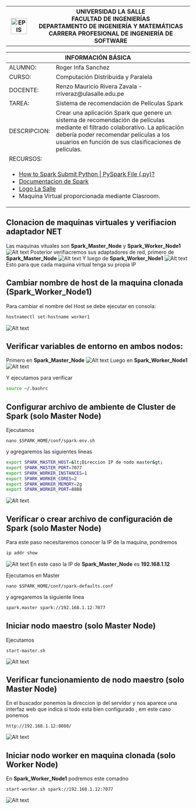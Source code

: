 <div align="center">
    <table>
        <theader>
        <tr>
            <th>
            <img src="https://github.com/rescobedoulasalle/git_github/blob/main/ulasalle.png?raw=true" alt="EPIS" style="width:90%; height:auto"/>
            </th>
            <th>
            <span style="font-weight:bold;">UNIVERSIDAD LA SALLE</span><br />
            <span style="font-weight:bold;">FACULTAD DE INGENIERÍAS</span><br />
            <span style="font-weight:bold;">DEPARTAMENTO DE INGENIERÍA Y MATEMÁTICAS</span><br />
            <span style="font-weight:bold;">CARRERA PROFESIONAL DE INGENIERÍA DE SOFTWARE</span>
            </th>            
        </tr>
        </theader>
    </table>
</div>

<table>
    <theader>
        <tr>
        <th colspan="2">INFORMACIÓN BÁSICA</th>
        </tr>
    </theader>
    <tbody>
        <tr>
            <td>ALUMNO:</td>
            <td>Roger Infa Sanchez</td>
        </tr>
        <tr>
            <td>CURSO:</td>
            <td>Computación Distribuida y Paralela</td>
        </tr>
        <tr>
            <td>DOCENTE:</td>
            <td>Renzo Mauricio Rivera Zavala  - rriveraz@ulasalle.edu.pe</td>
        </tr>
        <tr>
            <td>TAREA:</td>
            <td>Sistema de recomendación de Películas Spark </td>
        </tr>
        <tr>
            <td>DESCRIPCION:</td>
            <td>Crear una aplicación Spark que genere un sistema de recomendación de películas mediante el filtrado colaborativo. La aplicación debería poder recomendar películas a los usuarios en función de sus clasificaciones de películas.</td>
        </tr>
        <tr>
            <td colspan="2">RECURSOS:</td>
        </tr>
        <tr>
            <td colspan="2">
                <ul>
                <li><a href="https://sparkbyexamples.com/pyspark/spark-submit-python-file/?expand_article=1">How to Spark Submit Python | PySpark File (.py)?</a></li>
                <li><a href="https://spark.apache.org/docs/latest/">Documentacion de Spark</a></li>
                <li><a href="https://github.com/rescobedoulasalle/git_github/blob/main/ulasalle.png?raw=true">Logo La Salle</a></li>
                <li> Maquina Virtual proporcionada mediante Clasroom.
                </ul>
            </td>
        </tr>
    </tbody>
</table>

## Clonacion de maquinas virtuales y verifiacion adaptador NET
Las maquinas vituales son **Spark_Master_Node** y **Spark_Worker_Node1**
![Alt text](images/image-1.png)
Posterior verifiacremos sus adaptadores de red, primero de **Spark_Master_Node**
![Alt text](images\image-2.png)
Y luego de **Spark_Worker_Node1**
![Alt text](images/image-3.png)
Esto para que cada maquina virtual tenga su propia IP

## Cambiar nombre de host de la maquina clonada (Spark_Worker_Node1)
Para cambiar el nombre del Host se debe ejecutar en consola:
```bash
hostnamectl set-hostname worker1
```
![Alt text](images\image-4.png)

## Verificar variables de entorno en ambos nodos:
Primero en **Spark_Master_Node**
![Alt text](images\image-5.png)
Luego en **Spark_Worker_Node1**
![Alt text](images\image-6.png)

Y  ejecutamos para verificar
```bash
source ~/.bashrc
```
## Configurar archivo de ambiente de Cluster de Spark (solo Master Node)
Ejecutamos
```bas
nano $SPARK_HOME/conf/spark-env.sh
```
y agregaremos las siguientes lineas
```bash
export SPARK_MASTER_HOST=&lt;Direccion IP de nodo master&gt;
export SPARK_MASTER_PORT=7077
export SPARK_WORKER_INSTANCES=1
export SPARK_WORKER_CORES=2
export SPARK_WORKER_MEMORY=2g
export SPARK_WORKER_PORT=8888
```
![Alt text](images\image-7.png)

## Verificar o crear archivo de configuración de Spark (solo Master Node)
Para este paso necesitaremos conocer la IP de la maquina, pondremos
```bash
ip addr show
```
![Alt text](images/image-8.png)
En este caso la IP de **Spark_Master_Node** es **192.168.1.12**

Ejecutamos en Master
```bas
nano $SPARK_HOME/conf/spark-defaults.conf
```
y agregaremos la siguiente linea
```bash
spark.master spark://192.168.1.12:7077
```

## Iniciar nodo maestro (solo Master Node)
Ejecutamos 
```bas
start-master.sh
```
![Alt text](images\image-9.png)

## Verificar funcionamiento de nodo maestro (solo Master Node)
En el buscador ponemos la direccion ip del servidor y nos aparece una interfaz web que indica si todo esta bien configurado , em este caso ponemos
```bas
http://192.168.1.12:8080/
```
![Alt text](images\image-10.png)

## Iniciar nodo worker en maquina clonada (solo Worker Node)
En **Spark_Worker_Node1** podremos este comadno 
```bas
start-worker.sh spark://192.168.1.12:7077
```

![Alt text](images\image-11.png)
